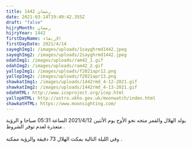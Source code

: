 ```yaml
---
title: رمضان 1442
date: 2021-03-14T19:49:42.355Z
draft: "false"
hijryMonth: رمضان
hijryYear: 1442
firstDayName: الاربعاء
firstDayDate: 2021/4/14
sayeghImg1: /images/uploads/1sayghrmd1442.jpeg
sayeghImg2: /images/uploads/2sayghrmd1442.jpeg
odahImg1: /images/uploads/ram42_1.gif
odahImg2: /images/uploads/ram42_2.gif
yallopImg1: /images/uploads/f2021apr12.png
yallopImg2: /images/uploads/f2021apr13.png
shawkatImg1: /images/uploads/1442rmd_4-12-2021.gif
shawkatImg2: /images/uploads/1442rmd_4-13-2021.gif
odahHTML: http://www.icoproject.org/icop.html
yallopHTML: http://astro.ukho.gov.uk/moonwatch/index.html
shawkatHTML: https://www.moonsighting.com/
---
```

يولد الهلال والقمر متجه نحو الأوج يوم الأثنين 2021/4/12 الساعة 05:31 صباحا و الرؤية متعذرة لعدم توفر الشروط .\
\
وفي الليلة التالية يمكث الهلال 73 دقيقة والرؤية ممكنة .